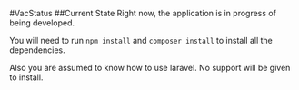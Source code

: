 #VacStatus
##Current State
Right now, the application is in progress of being developed.

You will need to run `npm install` and `composer install` to install all the dependencies.

Also you are assumed to know how to use laravel. No support will be given to install.
